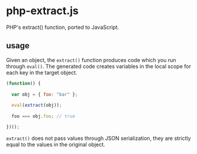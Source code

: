 # php-extract.js

PHP's extract() function, ported to JavaScript.

## usage

Given an object, the `extract()` function produces code which you run through `eval()`.
The generated code creates variables in the local scope for each key in the target object.

```js
(function() {
  
  var obj = { foo: "bar" };
  
  eval(extract(obj));
  
  foo === obj.foo; // true

})();
```

`extract()` does not pass values through JSON serialization, they are strictly equal to the values in the original object.
